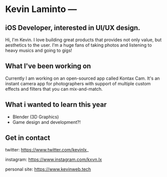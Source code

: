 # Kevin Laminto — 
## iOS Developer, interested in UI/UX design.

Hi, I'm Kevin. I love building great products that provides not only value, but aesthetics to the user.
I'm a huge fans of taking photos and listening to heavy musics and going to gigs!

## What I've been working on
Currently I am working on an open-sourced app called Kontax Cam. It's an instant camera app for photographers with support of multiple custom effects and filters that you can mix-and-match.

## What i wanted to learn this year
- Blender (3D Graphics)
- Game design and development?!

## Get in contact
twitter: https://www.twitter.com/kevinlx_

instagram: https://www.instagram.com/kxvn.lx

personal site: https://www.kevinweb.tech
